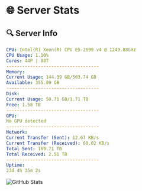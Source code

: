# 🌐 Server Stats
## 🔍 Server Info
```yaml
CPU: Intel(R) Xeon(R) CPU E5-2699 v4 @ 1249.88GHz
CPU Usage: 1.10%
Cores: 44P | 88T
-----------------------------------
Memory:
Current Usage: 144.39 GB/503.74 GB
Available: 355.89 GB
-----------------------------------
Disk:
Current Usage: 50.71 GB/1.71 TB
Free: 1.58 TB
-----------------------------------
GPU:
No GPU detected
-----------------------------------
Network:
Current Transfer (Sent): 12.67 KB/s
Current Transfer (Received): 60.02 KB/s
Total Sent: 169.71 TB
Total Received: 2.51 TB
-----------------------------------
Uptime:
23d 4h 35m 2s
```
![GitHub Stats](https://img.shields.io/badge/Updated-2025-03-03_03:18:20-blue)
